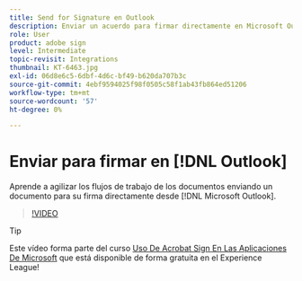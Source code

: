 ```yaml
---
title: Send for Signature en Outlook
description: Enviar un acuerdo para firmar directamente en Microsoft Outlook
role: User
product: adobe sign
level: Intermediate
topic-revisit: Integrations
thumbnail: KT-6463.jpg
exl-id: 06d8e6c5-6dbf-4d6c-bf49-b620da707b3c
source-git-commit: 4ebf9594025f98f0505c58f1ab43fb864ed51206
workflow-type: tm+mt
source-wordcount: '57'
ht-degree: 0%

---
```


# Enviar para firmar en [!DNL Outlook]

Aprende a agilizar los flujos de trabajo de los documentos enviando un documento para su firma directamente desde [!DNL Microsoft Outlook].

>[!VIDEO](https://video.tv.adobe.com/v/37839?quality=12&learn=on&hidetitle=true)

>[!TIP]
>
>Este vídeo forma parte del curso [Uso De Acrobat Sign En Las Aplicaciones De Microsoft](https://experienceleague.adobe.com/?recommended=Sign-U-1-2020.2) que está disponible de forma gratuita en el Experience League!
